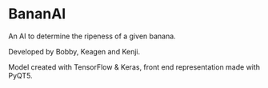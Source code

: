 # BananAI
An AI to determine the ripeness of a given banana.

Developed by Bobby, Keagen and Kenji.

Model created with TensorFlow & Keras, front end representation made with PyQT5.
